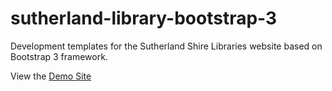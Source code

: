 # sutherland-library-bootstrap-3
Development templates for the Sutherland Shire Libraries website based on Bootstrap 3 framework.

View the [Demo Site](http://boycetrus.github.io/sutherland-library-bootstrap-3/)  

